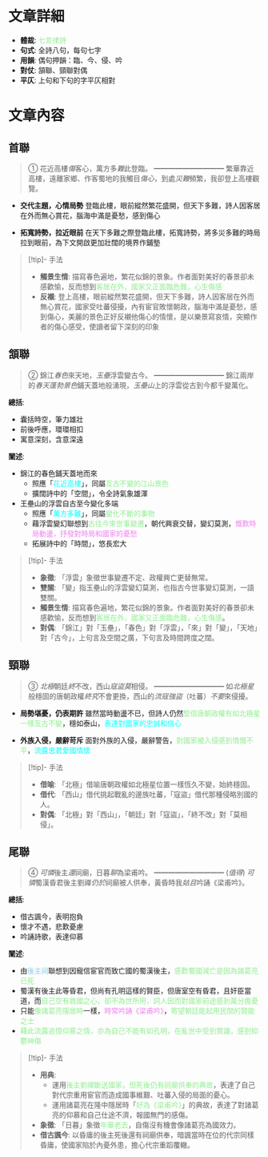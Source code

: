 # 文章詳細
- **體裁**: <span style="color: lightgreen">七言律詩</span>
- **句式**: 全詩八句，每句七字
- **用韻**: 偶句押韻：臨、今、侵、吟
- **對仗**: 頷聯、頸聯對偶
- **平仄**: 上句和下句的字平仄相對

# 文章內容
## 首聯
> ①   花近高樓*傷*客心，萬方多*難*此登臨。
> ━━━━━━━━━━
> 繁華靠近高樓，遠離家鄉、作客蜀地的我觸目*傷心*，到處*災難*頻繁，我卻登上高樓觀覽。

- **交代主題，心情局勢**
  登臨此樓，眼前縱然繁花盛開，但天下多難，詩人因客居在外而無心賞花，腦海中滿是憂愁，感到傷心

- **拓寬詩勢，拉近眼前**
  在天下多難之際登臨此樓，拓寬詩勢，將多災多難的時局拉到眼前，為下文開啟更加壯闊的境界作鋪墊

> [!tip]- 手法
> - **觸景生情**: 描寫春色遍地，繁花似錦的景象。作者面對美好的春景卻未感歡愉，反而想到<span style="color: lightgreen">客居在外，國家又正面臨危難，心生傷感</span>
> - **反襯**: 登上高樓，眼前縱然繁花盛開，但天下多難，詩人因客居在外而無心賞花，國家受吐蕃侵擾，內有宦官敗懷朝政，腦海中滿是憂愁，感到傷心，美麗的景色正好反襯他傷心的情懷，是以樂景寫哀情，突顯作者的傷心感受，使讀者留下深刻的印象

## 頷聯
> ②   錦江*春色*來天地，*玉壘*浮雲變古今。
> ━━━━━━━━━━
> 錦江兩岸的*春天蓬勃景色*鋪天蓋地般湧現，*玉壘山*上的浮雲從古到今都千變萬化。

**總括**:
- 囊括時空，筆力雄壯
- 前後呼應，環環相扣
- 寓意深刻，含意深遠

**闡述**:
- <span class="hi-orange">錦江的春色鋪天蓋地而來</span>
	- 照應「<span style="color: aqua">花近高樓</span>」，同屬<span style="color: lightgreen">亙古不變的江山景色</span>
	- 擴闊詩中的「空間」，令全詩氣象雄渾
- <span class="hi-orange">王壘山的浮雲自古至今變化多端</span>
	- 照應「<span style="color: aqua">萬方多難</span>」，同屬<span style="color: lightgreen">變化不斷的事物</span>
	- 藉浮雲變幻聯想到<span style="color: lightgreen">古往今來世事變遷</span>，朝代興衰交替，變幻莫測，<span style="color: violet">慨歎時局動盪，抒發對時局和國家的憂愁</span>
	- 拓展詩中的「時間」，悠長宏大

> [!tip]- 手法
> - **象徵**: 「浮雲」象徵世事變遷不定、政權興亡更替無常。
> - **雙關**: 「變」指玉壘山的浮雲變幻莫測，也指古今世事變幻莫測，一語雙關。
> - **觸景生情**: 描寫春色遍地，繁花似錦的景象。作者面對美好的春景卻未感歡愉，反而想到<span style="color: lightgreen">客居在外，國家又正面臨危難，心生傷感</span>。
> - **對偶**: 「錦江」對「玉壘」，「春色」對「浮雲」，「來」對「變」，「天地」對「古今」，上句言及空間之廣，下句言及時間跨度之闊。

## 頸聯
> ③   *北極*朝廷*終*不改，西山*寇盜莫*相侵。 
> ━━━━━━━━━━
> 如*北極星*般穩固的唐朝政權*終究*不會更換，西山的*流寇強盜*（吐蕃）*不要*來侵擾。

- **局勢堪憂，仍表期許**
  雖然當時動盪不已，但詩人仍然<span style="color: lightgreen">堅信唐朝政權有如北極星一樣亙古不變</span>，穩如泰山，<span style="color: aqua">表達對國家的忠誠和信心</span>

- **外族入侵，嚴辭苛斥**
  面對外族的入侵，嚴辭警告，<span style="color: lightgreen">對國家被入侵感到憤慨不平</span>，<span style="color: aqua">流露忠君愛國情懷</span>

> [!tip]- 手法
> - **借喻**: 「北極」借喻唐朝政權如北極星位置一樣恆久不變，始終穩固。
> - **借代**: 「西山」借代挑起戰亂的邊族吐蕃，「寇盜」借代那種侵略別國的人。
> - **對偶**: 「北極」對「西山」，「朝廷」對「寇盜」，「終不改」對「莫相侵」。

## 尾聯
> ④   *可憐*後主*還*祠廟，日暮*聊*為梁甫吟。
> ━━━━━━━━━━
> (*值得*) *可憐*蜀漢昏君後主劉禪*仍於*祠廟被人供奉，黃昏時我*姑且*吟誦《梁甫吟》。

**總括**:
- 借古諷今，表明抱負
- 懷才不遇，悲歎憂慮
- 吟誦詩歌，表達仰慕

**闡述**:
- 由<span style="color: skyblue">後主祠</span>聯想到因寵信宦官而致亡國的蜀漢後主，<span style="color: lightgreen">感歎蜀國減亡是因為諸葛亮已死</span>
- 蜀漢有後主此等昏君，但尚有孔明這樣的賢臣，但唐室空有昏君，且奸臣當道，而<span style="color: lightgreen">自己空有救國之心，卻不為世所用，詞人因而對國家前途感到萬分擔憂</span>
- 只能<span style="color: lightgreen">像諸葛亮隱居時</span>一樣，<span style="color: violet">時常吟誦《梁甫吟》</span>，<span style="color: lightgreen">寄望朝廷能起用民間的賢能之士</span>
- <span style="color: lightgreen">藉此流露追憶仰慕之情，亦為自己不能有如孔明，在亂世中受到賞識，感到抑鬱神傷</span>

> [!tip]- 手法
> - **用典**:
> 	- 運用<span style="color: lightgreen">後主劉禪斷送國家，但死後仍有祠廟供奉的典故</span>，表達了自己對代宗重用宦官而造成國事維艱、吐蕃入侵的局面的憂心。
> 	- 運用諸葛亮在隆中隱居時「<span style="color: lightgreen">好為《梁甫吟》</span>」的典故，表達了對諸葛亮的仰慕和自己仕途不濟，報國無門的感傷。
> - **象徵**: 「日暮」象徵<span style="color: lightgreen">年華老去</span>，自傷沒有機會像諸葛亮為國效力。
> - **借古諷今**: 以昏庸的後主死後還有祠廟供奉，暗諷當時在位的代宗同樣昏庸，使國家陷於內憂外患，擔心代宗重蹈覆轍。

